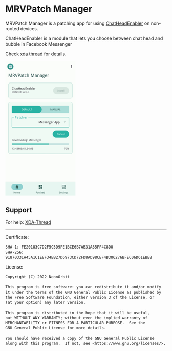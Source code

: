 # MRVPatch Manager

MRVPatch Manager is a patching app for using [ChatHeadEnabler](https://github.com/NeonOrbit/ChatHeadEnabler) on non-rooted devices.

ChatHeadEnabler is a module that lets you choose between chat head and bubble in Facebook Messenger

Check [xda thread](https://forum.xda-developers.com/t/4331215) for details.

<picture><img src="resource/screenshot.png" height=420/></picture>


## Support
For help: [XDA-Thread](https://forum.xda-developers.com/t/4331215)

------------
Certificate:
```
SHA-1: FE20183C7D2F5C5D9FE1BCE6B7AB31A35FF4C8D0
SHA-256: 91870331A45A1C1E8F34BB27D6973CD72FD8AD98CBF4B306276BFEC06D61EBE8
```
License:
```
Copyright (C) 2022 NeonOrbit

This program is free software: you can redistribute it and/or modify
it under the terms of the GNU General Public License as published by
the Free Software Foundation, either version 3 of the License, or
(at your option) any later version.

This program is distributed in the hope that it will be useful,
but WITHOUT ANY WARRANTY; without even the implied warranty of
MERCHANTABILITY or FITNESS FOR A PARTICULAR PURPOSE.  See the
GNU General Public License for more details.

You should have received a copy of the GNU General Public License
along with this program.  If not, see <https://www.gnu.org/licenses/>.
```
